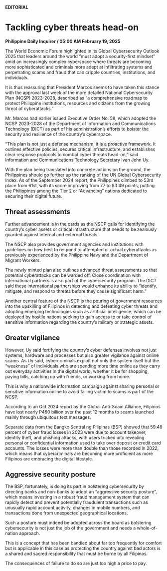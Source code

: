 **EDITORIAL**

# Tackling cyber threats head-on

****Philippine Daily Inquirer / 05:00 AM February 19, 2025****







The World Economic Forum highlighted in its Global Cybersecurity Outlook 2025 that leaders around the world “must adopt a security-first mindset” amid an increasingly complex cyberspace where threats are becoming more sophisticated and criminals more adept at infiltrating systems and perpetrating scams and fraud that can cripple countries, institutions, and individuals.

It is thus reassuring that President Marcos seems to have taken this stance with the approval last week of the more detailed National Cybersecurity Plan (NCSP) 2023-2028, described as “a comprehensive roadmap to protect Philippine institutions, resources and citizens from the growing threat of cyberattacks.”

Mr. Marcos had earlier issued Executive Order No. 58, which adopted the NCSP 2023-2028 of the Department of Information and Communications Technology (DICT) as part of his administration’s efforts to bolster the security and resilience of the country’s cyberspace.

“This plan is not just a defense mechanism; it is a proactive framework. It outlines effective policies, secures critical infrastructure, and establishes clear response protocols to combat cyber threats head-on,” said Information and Communications Technology Secretary Ivan John Uy.

With the plan being translated into concrete actions on the ground, the Philippines should go further up the ranking of the UN Global Cybersecurity Index. As of the September 2024 report, the Philippines climbed to 53rd place from 61st, with its score improving from 77 to 93.49 points, putting the Philippines among the Tier 2 or “Advancing” nations dedicated to securing their digital future.

## Threat assessments

Further advancement is in the cards as the NSCP calls for identifying the country’s cyber assets or critical infrastructure that needs to be zealously guarded against internal and external threats.

The NSCP also provides government agencies and institutions with guidelines on how best to respond to attempted or actual cyberattacks as previously experienced by the Philippine Navy and the Department of Migrant Workers.

The newly minted plan also outlines advanced threat assessments so that potential cyberattacks can be warded off. Close coordination with international partners is also part of the cybersecurity program. The DICT said these international partnerships would enhance its ability to “identify, mitigate, and respond to threats before they cause significant harm.”

Another central feature of the NSCP is the pouring of government resources into the upskilling of Filipinos in detecting and defeating cyber threats and adopting emerging technologies such as artificial intelligence, which can be deployed by hostile nations seeking to gain access to or take control of sensitive information regarding the country’s military or strategic assets.

## Greater vigilance

However, Uy said fortifying the country’s cyber defenses involves not just systems, hardware and processes but also greater vigilance against online scams. As Uy said, cybercriminals exploit not only the system itself but the “weakness” of individuals who are spending more time online as they carry out everyday activities in the digital world, whether it be for shopping, paying bills, catching up with friends, or working from home.

This is why a nationwide information campaign against sharing personal or sensitive information online to avoid falling victim to scams is part of the NCSP.

According to an Oct 2024 report by the Global Anti-Scam Alliance, Filipinos have lost nearly P460 billion over the past 12 months to scams launched mainly through ubiquitous text messages.

Separate data from the Bangko Sentral ng Pilipinas (BSP) showed that 59.48 percent of cyber fraud losses in 2023 were due to account takeover, identity theft, and phishing attacks, with users tricked into revealing personal or confidential information used to take over deposit or credit card accounts. The losses were more than double than those recorded in 2022, which means that cybercriminals are becoming more proficient as more Filipinos are embracing the digital lifestyle.

## Aggressive security posture

The BSP, fortunately, is doing its part in bolstering cybersecurity by directing banks and non-banks to adopt an “aggressive security posture”, which means investing in a robust fraud management system that can rapidly detect and prevent potentially fraudulent transactions such as unusually rapid account activity, changes in mobile numbers, and transactions done from unexpected geographical locations.

Such a posture must indeed be adopted across the board as bolstering cybersecurity is not just the job of the government and needs a whole-of-nation approach.

This is a concept that has been bandied about far too frequently for comfort but is applicable in this case as protecting the country against bad actors is a shared and sacred responsibility that must be borne by all Filipinos.

The consequences of failure to do so are just too high a price to pay.